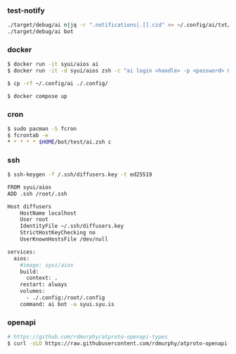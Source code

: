 ### test-notify

```sh
./target/debug/ai n|jq -r ".notifications|.[].cid" >> ~/.config/ai/txt/notify_cid*
./target/debug/ai bot
```

### docker

```sh
$ docker run -it syui/aios ai
$ docker run -it -d syui/aios zsh -c "ai login <handle> -p <password> && ai bot"
```

```sh
$ cp -rf ~/.config/ai ./.config/

$ docker compose up
```

### cron

```sh
$ sudo pacman -S fcron
$ fcrontab -e
* * * * * $HOME/bot/test/ai.zsh c
```

### ssh

```sh
$ ssh-keygen -f /.ssh/diffusers.key -t ed25519
```

```sh
FROM syui/aios
ADD .ssh /root/.ssh
```

```sh
Host diffusers
	HostName localhost
	User root
	IdentityFile ~/.ssh/diffusers.key
	StrictHostKeyChecking no
	UserKnownHostsFile /dev/null
```

```sh
services:
  aios:
    #image: syui/aios
    build:
      context: .
    restart: always
    volumes:
      - ./.config:/root/.config
    command: ai bot -a syui.syu.is
```

### openapi

```sh
# https://github.com/rdmurphy/atproto-openapi-types
$ curl -sLO https://raw.githubusercontent.com/rdmurphy/atproto-openapi-types/main/spec/api.json
```
